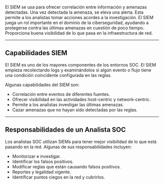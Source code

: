 El SIEM se usa para ofrecer correlación entre información y amenazas detectadas. Una vez detectada la amenaza, se eleva una alerta. Esta permite a los analistas tomar acciones acordes a la investigación. El SIEM juega un rol importante en el dominio de la ciberseguridad, ayudando a protegerse contra las últimas amenazas en cuestión de poco tiempo. Proporciona buena visibilidad de lo que pasa en la infraestructura de red.

------------------------
<h2>Capabilidades SIEM</h2>
El SIEM es uno de los mayores componentes de los entornos SOC. El SIEM empieza recolectando logs y examinándolos si algún evento o flujo tiene una condición coincidente configurada en las reglas.

Algunas capabilidades del SIEM son:

- Correlación entre eventos de diferentes fuentes.
- Ofrecer visibilidad en las actividades host-centric y network-centric.
- Permite a los analistas investigar las últimas amenazas.
- Cazar amenazas que no hayan sido detectadas por las reglas.

---------------------------------
<h2>Responsabilidades de un Analista SOC</h2>
Los analistas SOC utilizan SIEMs para tener mejor visibilidad de lo que está pasando en la red. Algunas de sus responsabilidades incluyen:

- Monitorizar e investigar.
- Identificar los falsos positivos.
- Modificar reglas que están causando falsos positivos.
- Reportes y legalidad vigente.
- Identificar puntos ciegos en la red y cubrirlos.

